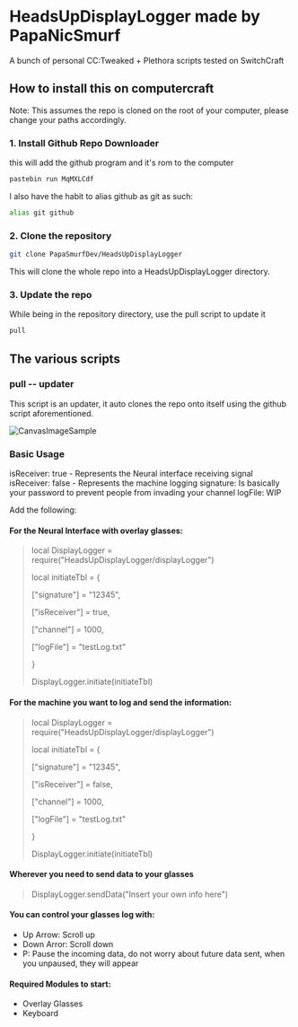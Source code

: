 # HeadsUpDisplayLogger made by PapaNicSmurf

A bunch of personal CC:Tweaked + Plethora scripts tested on SwitchCraft

## How to install this on computercraft

Note: This assumes the repo is cloned on the root of your computer, please change your paths accordingly.

### 1. Install Github Repo Downloader

this will add the github program and it's rom to the computer

```sh
pastebin run MqMXLCdf
```

I also have the habit to alias github as git as such:

```sh
alias git github
```

### 2. Clone the repository

```sh
git clone PapaSmurfDev/HeadsUpDisplayLogger

```

This will clone the whole repo into a HeadsUpDisplayLogger directory.


### 3. Update the repo

While being in the repository directory, use the pull script to update it

```sh
pull
```

## The various scripts

### pull -- updater

This script is an updater, it auto clones the repo onto itself using the github script aforementioned.

 ![CanvasImageSample](https://user-images.githubusercontent.com/96831364/148418078-658899e3-258e-439b-bc76-938678f78b20.png)

### Basic Usage

isReceiver: true - Represents the Neural interface receiving signal
isReceiver: false - Represents the machine logging
signature: Is basically your password to prevent people from invading your channel
logFile: WIP

Add the following:
#### For the Neural Interface with overlay glasses:

>local DisplayLogger = require("HeadsUpDisplayLogger/displayLogger")
>
>local initiateTbl = {
>
>  ["signature"] = "12345",
>  
>  ["isReceiver"] = true,
>  
>  ["channel"] = 1000,
>  
>  ["logFile"] = "testLog.txt"
>  
>}
>
>DisplayLogger.initiate(initiateTbl)

#### For the machine you want to log and send the information:

>local DisplayLogger = require("HeadsUpDisplayLogger/displayLogger")
>
>local initiateTbl = {
>
>  ["signature"] = "12345",
>  
>  ["isReceiver"] = false,
>  
>  ["channel"] = 1000,
>  
>  ["logFile"] = "testLog.txt"
>  
>}
>
>DisplayLogger.initiate(initiateTbl)

#### Wherever you need to send data to your glasses
>DisplayLogger.sendData("Insert your own info here")

 #### You can control your glasses log with:
 - Up Arrow: Scroll up
 - Down Arror: Scroll down
 - P: Pause the incoming data, do not worry about future data sent, when you unpaused, they will appear
  
#### Required Modules to start:
* Overlay Glasses
* Keyboard
